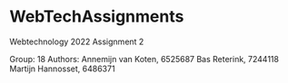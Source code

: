 # WebTechAssignments
Webtechnology 2022 Assignment 2

Group: 18
Authors:
    Annemijn van Koten, 6525687
    Bas Reterink, 7244118
    Martijn Hannosset, 6486371
